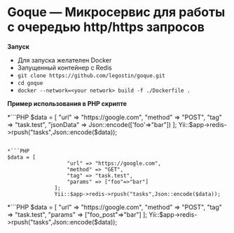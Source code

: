 # Goque — Микросервис для работы с очередью http/https запросов
**Запуск**
* Для запуска желателен  Docker
* Запущенный контейнер с Redis
* ```git clone https://github.com/legostin/goque.git```
* ```cd goque```
* ```docker --network=<your network> build -f ./Dockerfile .```


**Пример использования в PHP скрипте**


*```PHP
$data = [
                "url" => "https://google.com",
                "method" => "POST",
                "tag" => "task.test",
                "jsonData" => Json::encode(['foo'=>"bar"])
            ];
            Yii::$app->redis->rpush("tasks",Json::encode($data));
```

*```PHP
$data = [
                   "url" => "https://google.com",
                   "method" => "GET",
                   "tag" => "task.test",
                   "params" => ["foo"=>"bar"]
               ];
               Yii::$app->redis->rpush("tasks",Json::encode($data));
```

*```PHP
$data = [
                   "url" => "https://google.com",
                   "method" => "POST",
                   "tag" => "task.test",
                   "params" => ["foo_post"=>"bar"]
               ];
               Yii::$app->redis->rpush("tasks",Json::encode($data));
```

